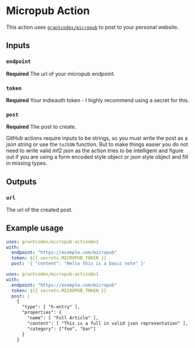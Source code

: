 # Micropub Action

This action uses [`grantcodes/micropub`](https://github.com/grantcodes/micropub) to post to your personal website.

## Inputs

### `endpoint`

**Required** The url of your micropub endpoint.

### `token`

**Required** Your indieauth token - I highly recommend using a secret for this.

### `post`

**Required** The post to create.

GitHub actions require inputs to be strings, so you must write the post as a json string or use the `toJSON` function. But to make things easier you do not need to write valid mf2 json as the action tries to be intelligent and figure out if you are using a form encoded style object or json style object and fill in missing types.

## Outputs

### `url`

The url of the created post.

## Example usage

```yaml
uses: grantcodes/micropub-action@v1
with:
  endpoint: "https://example.com/micropub"
  token: ${{ secrets.MICROPUB_TOKEN }}
  post: '{ "content": "Hello this is a basic note" }'
```

```yaml
uses: grantcodes/micropub-action@v1
with:
  endpoint: "https://example.com/micropub"
  token: ${{ secrets.MICROPUB_TOKEN }}
  post: |
    {
      "type": [ "h-entry" ],
      "properties": {
        "name": [ "Full Article" ],
        "content": [ "This is a full in valid json representation" ],
        "category": ["foo", "bar"]
      }
    }
```
